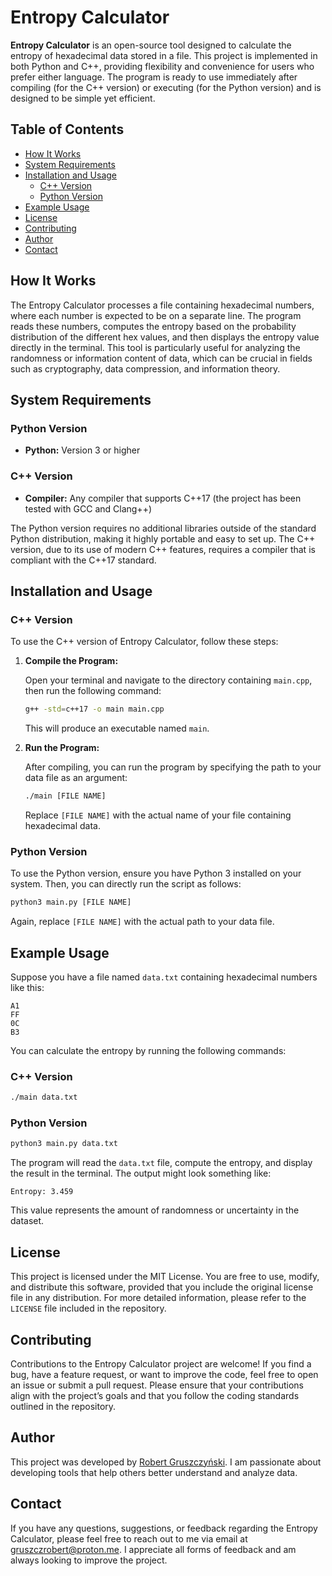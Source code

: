 # Entropy Calculator

**Entropy Calculator** is an open-source tool designed to calculate the entropy of hexadecimal data stored in a file. This project is implemented in both Python and C++, providing flexibility and convenience for users who prefer either language. The program is ready to use immediately after compiling (for the C++ version) or executing (for the Python version) and is designed to be simple yet efficient.

## Table of Contents

- [How It Works](#how-it-works)
- [System Requirements](#system-requirements)
- [Installation and Usage](#installation-and-usage)
  - [C++ Version](#c-version)
  - [Python Version](#python-version)
- [Example Usage](#example-usage)
- [License](#license)
- [Contributing](#contributing)
- [Author](#author)
- [Contact](#contact)

## How It Works

The Entropy Calculator processes a file containing hexadecimal numbers, where each number is expected to be on a separate line. The program reads these numbers, computes the entropy based on the probability distribution of the different hex values, and then displays the entropy value directly in the terminal. This tool is particularly useful for analyzing the randomness or information content of data, which can be crucial in fields such as cryptography, data compression, and information theory.

## System Requirements

### Python Version

- **Python:** Version 3 or higher

### C++ Version

- **Compiler:** Any compiler that supports C++17 (the project has been tested with GCC and Clang++)

The Python version requires no additional libraries outside of the standard Python distribution, making it highly portable and easy to set up. The C++ version, due to its use of modern C++ features, requires a compiler that is compliant with the C++17 standard.

## Installation and Usage

### C++ Version

To use the C++ version of Entropy Calculator, follow these steps:

1. **Compile the Program:**

   Open your terminal and navigate to the directory containing `main.cpp`, then run the following command:

   ```bash
   g++ -std=c++17 -o main main.cpp
   ```

   This will produce an executable named `main`.

2. **Run the Program:**

   After compiling, you can run the program by specifying the path to your data file as an argument:

   ```bash
   ./main [FILE NAME]
   ```

   Replace `[FILE NAME]` with the actual name of your file containing hexadecimal data.

### Python Version

To use the Python version, ensure you have Python 3 installed on your system. Then, you can directly run the script as follows:

```bash
python3 main.py [FILE NAME]
```

Again, replace `[FILE NAME]` with the actual path to your data file.

## Example Usage

Suppose you have a file named `data.txt` containing hexadecimal numbers like this:

```
A1
FF
0C
B3
```

You can calculate the entropy by running the following commands:

### C++ Version

```bash
./main data.txt
```

### Python Version

```bash
python3 main.py data.txt
```

The program will read the `data.txt` file, compute the entropy, and display the result in the terminal. The output might look something like:

```
Entropy: 3.459
```

This value represents the amount of randomness or uncertainty in the dataset.

## License

This project is licensed under the MIT License. You are free to use, modify, and distribute this software, provided that you include the original license file in any distribution. For more detailed information, please refer to the `LICENSE` file included in the repository.

## Contributing

Contributions to the Entropy Calculator project are welcome! If you find a bug, have a feature request, or want to improve the code, feel free to open an issue or submit a pull request. Please ensure that your contributions align with the project’s goals and that you follow the coding standards outlined in the repository.

## Author

This project was developed by [Robert Gruszczyński](https://github.com/gruszczrob). I am passionate about developing tools that help others better understand and analyze data.

## Contact

If you have any questions, suggestions, or feedback regarding the Entropy Calculator, please feel free to reach out to me via email at [gruszczrobert@proton.me](mailto:gruszczrobert@proton.me). I appreciate all forms of feedback and am always looking to improve the project.
